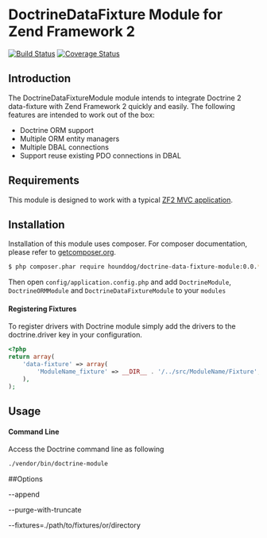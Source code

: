 # DoctrineDataFixture Module for Zend Framework 2

[![Build Status](https://travis-ci.org/Hounddog/DoctrineDataFixtureModule.png)](https://travis-ci.org/Hounddog/DoctrineDataFixtureModule)
[![Coverage Status](https://coveralls.io/repos/Hounddog/DoctrineDataFixtureModule/badge.png?branch=master)](https://coveralls.io/r/Hounddog/DoctrineDataFixtureModule)

## Introduction

The DoctrineDataFixtureModule module intends to integrate Doctrine 2 data-fixture with Zend Framework 2 quickly
and easily. The following features are intended to work out of the box:

  - Doctrine ORM support
  - Multiple ORM entity managers
  - Multiple DBAL connections
  - Support reuse existing PDO connections in DBAL

## Requirements

This module is designed to work with a typical [ZF2 MVC application](https://github.com/zendframework/ZendSkeletonApplication).

## Installation

Installation of this module uses composer. For composer documentation, please refer to
[getcomposer.org](http://getcomposer.org/).

```sh
$ php composer.phar require hounddog/doctrine-data-fixture-module:0.0.*
```

Then open `config/application.config.php` and add `DoctrineModule`, `DoctrineORMModule` and 
`DoctrineDataFixtureModule` to your `modules`

#### Registering Fixtures

To register drivers with Doctrine module simply add the drivers to the doctrine.driver key in your configuration.

```php
<?php
return array(
    'data-fixture' => array(
        'ModuleName_fixture' => __DIR__ . '/../src/ModuleName/Fixture',
    ),
);
```

## Usage

#### Command Line
Access the Doctrine command line as following

```sh
./vendor/bin/doctrine-module
```

##Options

--append

--purge-with-truncate  

--fixtures=./path/to/fixtures/or/directory